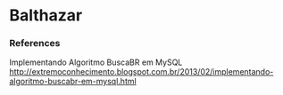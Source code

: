# Balthazar

### References
Implementando Algoritmo BuscaBR em MySQL
http://extremoconhecimento.blogspot.com.br/2013/02/implementando-algoritmo-buscabr-em-mysql.html
